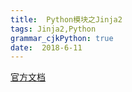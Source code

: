 ```yaml
---
title:  Python模块之Jinja2
tags: Jinja2,Python
grammar_cjkPython: true
date:  2018-6-11
---
```



[官方文档](http://jinja.pocoo.org/docs/2.10/)

